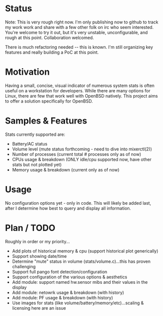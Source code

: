 # Status

Note: This is very rough right now. I'm only publishing now to github to track
my work work and share with a few other folk on irc who seem interested.
You're welcome to try it out, but it's very unstable, unconfigurable, and
rough at this point. Collaboration welcomed.

There is much refactoring needed -- this is known. I'm still organizing key
features and really building a PoC at this point.

# Motivation

Having a small, concise, visual indicator of numerous system stats is often
useful on a workstation for developers. While there are many options for Linux,
there are few that work well with OpenBSD natively. This project aims to offer
a solution specifically for OpenBSD.

# Samples & Features

Stats currently supported are:

   * Battery/AC status 
   * Volume level (mute status forthcoming - need to dive into mixerctl(2))
   * Number of processes (current total # processes only as of now)
   * CPUs usage & breakdown (ONLY idle/cpu supported now, have other stats but
     not plotted yet)
   * Memory usage & breakdown (current only as of now)

# Usage

No configuration options yet - only in code. This will likely be added last,
after I determine how best to query and display all information.

# Plan / TODO

Roughly in order or my priority...

   * Add plots of historical memory & cpu (support historical plot generically)
   * Support showing date/time
   * Determine "mute" status in volume (stats/volume.c)...this has proven
     challenging
   * Support full pango font detection/configuration
   * Support configuration of the various options & aesthetics
   * Add module: support named hw.sensor mibs and their values in the display
   * Add module: netowrk usage & breakdown (with history)
   * Add module: PF usage & breakdown (with history)
   * Use images for stats (like volume/battery/memory/etc)...scaling & licensing
     here are an issue

